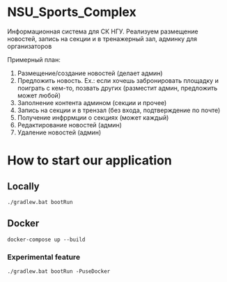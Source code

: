 # NSU_Sports_Complex

Информационная система для СК НГУ. Реализуем размещение новостей, запись на секции и в тренажерный зал, админку для организаторов

Примерный план:
1) Размещение/создание новостей (делает админ)
2) Предложить новость. Ex.: если хочешь забронировать площадку и поиграть с кем-то, позвать других (разместит админ, предложить может любой)
3) Заполнение контента админом (секции и прочее)
4) Запись на секции и в трензал (без входа, подтверждение по почте)
5) Получение инфррмции о секциях (может каждый)
6) Редактирование новостей (админ)
7) Удаление новостей (админ)


# How to start our application

## Locally

`./gradlew.bat bootRun`

## Docker

`docker-compose up --build`

### Experimental feature

`./gradlew.bat bootRun -PuseDocker`